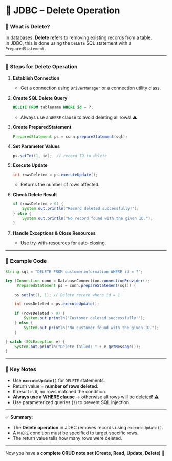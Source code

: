 # 📌 JDBC – Delete Operation

### 🔹 What is Delete?

In databases, **Delete** refers to removing existing records from a table.  
In JDBC, this is done using the `DELETE` SQL statement with a `PreparedStatement`.

---

### 🔹 Steps for Delete Operation

1. **Establish Connection**

   - Get a connection using `DriverManager` or a connection utility class.

2. **Create SQL Delete Query**

   ```sql
   DELETE FROM tablename WHERE id = ?;
   ```

   - Always use a `WHERE` clause to avoid deleting all rows! ⚠️

3. **Create PreparedStatement**

   ```java
   PreparedStatement ps = conn.prepareStatement(sql);
   ```

4. **Set Parameter Values**

   ```java
   ps.setInt(1, id);  // record ID to delete
   ```

5. **Execute Update**

   ```java
   int rowsDeleted = ps.executeUpdate();
   ```

   - Returns the number of rows affected.

6. **Check Delete Result**

   ```java
   if (rowsDeleted > 0) {
       System.out.println("Record deleted successfully!");
   } else {
       System.out.println("No record found with the given ID.");
   }
   ```

7. **Handle Exceptions & Close Resources**

   - Use try-with-resources for auto-closing.

---

### 🔹 Example Code

```java
String sql = "DELETE FROM customerinformation WHERE id = ?";

try (Connection conn = DatabaseConnection.connectionProvider();
     PreparedStatement ps = conn.prepareStatement(sql)) {

    ps.setInt(1, 1); // Delete record where id = 1

    int rowsDeleted = ps.executeUpdate();

    if (rowsDeleted > 0) {
        System.out.println("Customer deleted successfully!");
    } else {
        System.out.println("No customer found with the given ID.");
    }

} catch (SQLException e) {
    System.out.println("Delete failed: " + e.getMessage());
}
```

---

### 🔹 Key Notes

- Use **`executeUpdate()`** for `DELETE` statements.
- Return value = **number of rows deleted**.
- If result is `0`, no rows matched the condition.
- **Always use a WHERE clause** → otherwise all rows will be deleted! ⚠️
- Use parameterized queries (`?`) to prevent SQL injection.

---

✅ **Summary**:

- The **Delete operation** in JDBC removes records using `executeUpdate()`.
- A `WHERE` condition must be specified to target specific rows.
- The return value tells how many rows were deleted.

---

Now you have a **complete CRUD note set (Create, Read, Update, Delete)** 🚀
